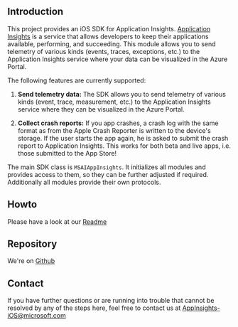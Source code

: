 ## Introduction

This project provides an iOS SDK for Application Insights. [Application Insights](http://azure.microsoft.com/en-us/services/application-insights/) is a service that allows developers to keep their applications available, performing, and succeeding. This module allows you to send telemetry of various kinds (events, traces, exceptions, etc.) to the Application Insights service where your data can be visualized in the Azure Portal.

The following features are currently supported:

1. **Send telemetry data:** The SDK allows you to send telemetry of various kinds (event, trace, measurement, etc.) to the Application Insights service where they can be visualized in the Azure Portal.

2. **Collect crash reports:** If you app crashes, a crash log with the same format as from the Apple Crash Reporter is written to the device's storage. If the user starts the app again, he is asked to submit the crash report to Application Insights. This works for both beta and live apps, i.e. those submitted to the App Store!

The main SDK class is `MSAIAppInsights`. It initializes all modules and provides access to them, so they can be further adjusted if required. Additionally all modules provide their own protocols.

## Howto

Please have a look at our [Readme](Readme)

## Repository

We're on [Github](https://github.com/Microsoft/ApplicationInsights-iOS)

## Contact

If you have further questions or are running into trouble that cannot be resolved by any of the steps here, feel free to contact us at [AppInsights-iOS@microsoft.com](mailto:AppInsights-ios@microsoft.com)
